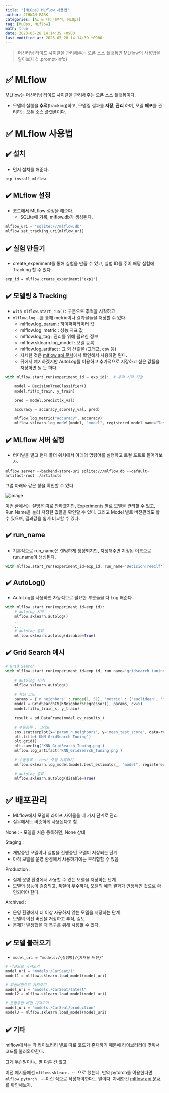 ```yaml
---
title: "[MLOps] MLflow 사용법"
author: JIHWAN PARK
categories: [AI & 데이터분석, MLOps]
tag: [MLOps, MLflow]
math: true
date: 2023-05-28 14:14:39 +0900
last_modified_at: 2023-05-28 14:14:39 +0900
---
```

> 머신러닝 라이프 사이클을 관리해주는 오픈 소스 플랫폼인 MLflow의 사용법을 알아보자
{: .prompt-info}

# ✅ MLflow
MLflow는 머신러닝 라이프 사이클을 관리해주는 오픈 소스 플랫폼이다.
- 모델의 실행을 **추적**(tracking)하고, 모델링 결과를 **저장, 관리** 하며, 모델 **배포**를 관리하는 오픈 소스 플랫폼이다.

# ✅ MLflow 사용법

## ✔️ 설치
- 먼저 설치를 해준다.

```
pip install mlflow
```

## ✔️ MLflow 설정
- 코드에서 MLflow 설정을 해준다.
    - SQLite에 기록, mlflow.db가 생성된다.

```python
mlflow_uri = "sqlite:///mlflow.db"
mlflow.set_tracking_uri(mlflow_uri)
```

## ✔️ 실험 만들기
- create_experiment를 통해 실험을 만들 수 있고, 실험 ID를 주어 해당 실험에 Tracking 할 수 있다.

```
exp_id = mlflow.create_experiment("exp1")
```

## ✔️ 모델링 & Tracking
- `with mlflow.start_run():` 구문으로 추적을 시작하고
- `mlflow.log_~`를 통해 metric이나 결과물들을 저장할 수 있다.
    - mlflow.log_param : 하이퍼파라미터 값
    - mlflow.log_metric : 성능 지표 값
    - mlflow.log_tag : 관리를 위해 필요한 정보
    - mlflow.sklearn.log_model : 모델 등록
    - mlflow.log_artifact : 그 외 산출물 (그래프, csv 등)
    - 자세한 것은 [mlflow api 문서](https://mlflow.org/docs/latest/python_api/mlflow.html)에서 확인해서 사용하면 된다.
    - 뒤에서 얘기하겠지만 AutoLog를 이용하고 추가적으로 저장하고 싶은 값들을 저장하면 될 듯 하다.

```python
with mlflow.start_run(experiment_id = exp_id):  # 추적 시작 지정

    model = DecisionTreeClassifier()
    model.fit(x_train, y_train)

    pred = model.predict(x_val)

    accuracy = accuracy_score(y_val, pred)

    mlflow.log_metric("accuracy", accuracy)
    mlflow.sklearn.log_model(model, "model", registered_model_name="Test_Model")
```

## ✔️ MLflow 서버 실행
- 터미널을 열고 현재 폴더 위치에서 아래의 명령어를 실행하고 로컬 포트로 들어가보자.

```
mlflow server --backend-store-uri sqlite:///mlflow.db --default-artifact-root ./artifacts
```

그럼 아래와 같은 창을 확인할 수 있다.

![image](https://github.com/Jihwan98/Jihwan98.github.io/assets/76936390/69b795bf-8cb8-4fdd-865d-4dabae9ade18)

이번 글에서는 설명은 따로 안하겠지만, Experiments 별로 모델을 관리할 수 있고, Run Name을 눌러 저장한 값들을 확인할 수 있다. 그리고 Model 별로 버전관리도 할 수 있으며, 결과값을 쉽게 비교할 수 있다.


## ✔️ run_name
- 기본적으로 run_name은 랜덤하게 생성되지만, 지정해주면 지정된 이름으로 run_name이 생성된다.

```python
with mlflow.start_run(experiment_id=exp_id, run_name='DecisionTreeClf'):
```

## ✔️ AutoLog()

- AutoLog를 사용하면 자동적으로 필요한 부분들을 다 Log 해준다.

```python
with mlflow.start_run(experiment_id=exp_id):
	# autolog 시작
    mlflow.sklearn.autolog()
	...
	...
	# autolog 종료
	mlflow.sklearn.autolog(disable=True)
```


## ✔️ Grid Search 예시

```python
# Grid Search
with mlflow.start_run(experiment_id=exp_id, run_name='gridsearch_tuning01'):
    
    # autolog 시작!
    mlflow.sklearn.autolog()
    
    # 튜닝 코드
    params = {'n_neighbors' : range(1, 51), 'metric' : ['euclidean', 'manhattan']}
    model = GridSearchCV(KNeighborsRegressor(), params, cv=5)
    model.fit(x_train_s, y_train)
    
    result = pd.DataFrame(model.cv_results_)
        
    # 수동등록 : 그래프
    sns.scatterplot(x='param_n_neighbors', y='mean_test_score', data=result, hue='param_metric')
    plt.title('KNN GridSearch Tuning')
    plt.grid()
    plt.savefig('KNN_GridSearch_Tuning.png')
    mlflow.log_artifact('KNN_GridSearch_Tuning.png')
    
    # 수동등록 : best 모델 기록하기
    mlflow.sklearn.log_model(model.best_estimator_, "model", registered_model_name="KNN_Tuning")
    
    # autolog 종료
    mlflow.sklearn.autolog(disable=True)
```


# ✅ 배포관리
- MLflow에서 모델의 라이프 사이클을 네 가지 단계로 관리
- 실무에서도 비슷하게 사용된다고 함

None
: - 모델을 처음 등록하면, None 상태

Staging
: 
- 개발중인 모델이나 실험을 진행중인 모델이 저장되는 단계
- 아직 모델을 운영 환경에서 사용하기에는 부적합할 수 있음

Production
: 
- 실제 운영 환경에서 사용할 수 있는 모델을 저장하는 단계
- 모델의 성능이 검증되고, 품질이 우수하며, 모델의 예측 결과가 안정적인 것으로 확인되어야 한다.

Archived
: 
- 운영 환경에서 더 이상 사용하지 않는 모델을 저장하는 단계
- 모델의 이전 버전을 저장하고 추적, 검토
- 문제가 발생했을 때 복구를 위해 사용할 수 있다.

## ✔️ 모델 불러오기

- `model_uri = "models:/{실험명}/{가져올 버전}"`

```python
# 버전으로 가져오기
model_uri = "models:/CarSeat/1" 
model1 = mlflow.sklearn.load_model(model_uri)

# 최신버전으로 가져오기
model_uri = "models:/CarSeat/latest" 
model2 = mlflow.sklearn.load_model(model_uri)

# 운영중인 버전 가져오기
model_uri = "models:/CarSeat/production" 
model3 = mlflow.sklearn.load_model(model_uri)
```


## ✔️ 기타

mlflow에서는 각 라이브러리 별로 따로 코드가 존재하기 때문에 라이브러리에 맞춰서 코드를 불러와야한다.

그게 무슨말이냐.. 별 다른 건 없고 

이전 예시들에선 `mlflow.sklearn. ~~` 으로 했는데, 만약 pytorch를 이용한다면 `mlflow.pytorch. ~~`이런 식으로 작성해야한다는 말이다. 자세한건 [mlflow api 문서](https://mlflow.org/docs/latest/python_api/index.html)를 확인해보자.